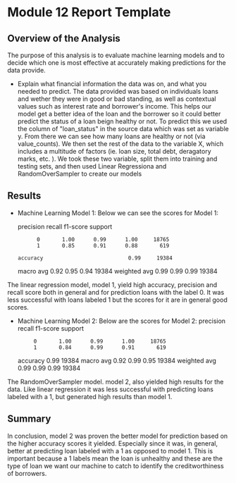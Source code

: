 # Module 12 Report Template

## Overview of the Analysis

The purpose of this analysis is to evaluate machine learning models and to decide which one is most effective at accurately making predictions for the data provide. 
* Explain what financial information the data was on, and what you needed to predict. The data provided was based on individuals loans and wether they were in good or bad standing, as well as contextual values such as interest rate and borrower's income. This helps our model get a better idea of the loan and the borrower so it could better predict the status of a loan beign healthy or not. To predict this we used the column of "loan_status" in the source data which was set as variable y. From there we can see how many loans are healthy or not (via value_counts). We then set the rest of the data to the variable X, which includes a multitude of factors (ie. loan size, total debt, deragatory marks, etc. ). We took these two variable, split them into training and testing sets, and then used Linear Regressiona and RandomOverSampler to create our models 


## Results

* Machine Learning Model 1:
Below we can see the scores for Model 1:
  
  precision    recall  f1-score   support

            0       1.00      0.99      1.00     18765
            1       0.85      0.91      0.88       619

      accuracy                           0.99     19384
    macro avg       0.92      0.95      0.94     19384
  weighted avg       0.99      0.99      0.99     19384

The linear regression model, model 1, yield high accuracy, precision and recall score both in general and for prediction loans with the label 0. It was less successful with loans labeled 1 but the scores for it are in general good scores.



* Machine Learning Model 2:
Below are the scores for Model 2:
    precision    recall  f1-score   support

           0       1.00      0.99      1.00     18765
           1       0.84      0.99      0.91       619

    accuracy                           0.99     19384
   macro avg       0.92      0.99      0.95     19384
weighted avg       0.99      0.99      0.99     19384

The RandomOverSampler model. model 2, also yielded high results for the data. Like linear regression it was less successful with predicting loans labeled with a 1, but generated high results than model 1.

## Summary

In conclusion, model 2 was proven the better model for prediction based on the higher accuracy scores it yielded. Especially since it was, in general, better at predicting loan labeled with a 1 as opposed to model 1. This is important because a 1 labels mean the loan is unhealthy and these are the type of loan we want our machine to catch to identify the creditworthiness of borrowers.
